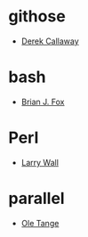 githose
=======
* [Derek Callaway](https://twitter.com/decalresponds)

bash
====
* [Brian J. Fox](https://twitter.com/brianjfox)

Perl
====
* [Larry Wall](https://twitter.com/TimToady)

parallel
========
* [Ole Tange](https://twitter.com/oletange)
